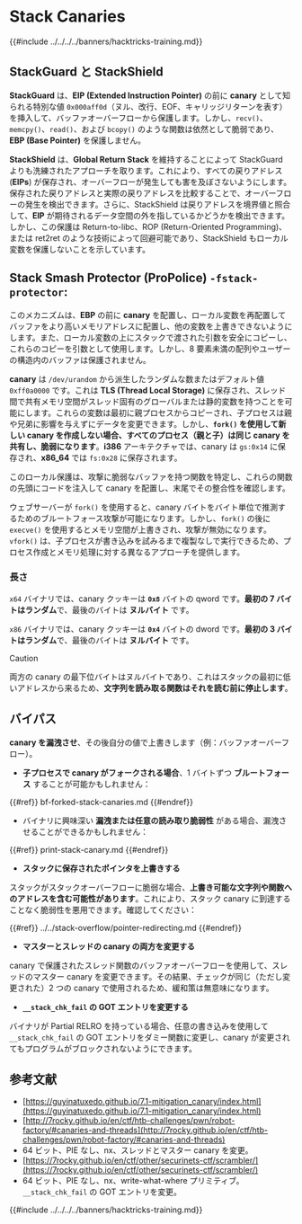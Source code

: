 # Stack Canaries

{{#include ../../../../banners/hacktricks-training.md}}

## **StackGuard と StackShield**

**StackGuard** は、**EIP (Extended Instruction Pointer)** の前に **canary** として知られる特別な値 `0x000aff0d`（ヌル、改行、EOF、キャリッジリターンを表す）を挿入して、バッファオーバーフローから保護します。しかし、`recv()`、`memcpy()`、`read()`、および `bcopy()` のような関数は依然として脆弱であり、**EBP (Base Pointer)** を保護しません。

**StackShield** は、**Global Return Stack** を維持することによって StackGuard よりも洗練されたアプローチを取ります。これにより、すべての戻りアドレス (**EIPs**) が保存され、オーバーフローが発生しても害を及ぼさないようにします。保存された戻りアドレスと実際の戻りアドレスを比較することで、オーバーフローの発生を検出できます。さらに、StackShield は戻りアドレスを境界値と照合して、**EIP** が期待されるデータ空間の外を指しているかどうかを検出できます。しかし、この保護は Return-to-libc、ROP (Return-Oriented Programming)、または ret2ret のような技術によって回避可能であり、StackShield もローカル変数を保護しないことを示しています。

## **Stack Smash Protector (ProPolice) `-fstack-protector`:**

このメカニズムは、**EBP** の前に **canary** を配置し、ローカル変数を再配置してバッファをより高いメモリアドレスに配置し、他の変数を上書きできないようにします。また、ローカル変数の上にスタックで渡された引数を安全にコピーし、これらのコピーを引数として使用します。しかし、8 要素未満の配列やユーザーの構造内のバッファは保護されません。

**canary** は `/dev/urandom` から派生したランダムな数またはデフォルト値 `0xff0a0000` です。これは **TLS (Thread Local Storage)** に保存され、スレッド間で共有メモリ空間がスレッド固有のグローバルまたは静的変数を持つことを可能にします。これらの変数は最初に親プロセスからコピーされ、子プロセスは親や兄弟に影響を与えずにデータを変更できます。しかし、**`fork()` を使用して新しい canary を作成しない場合、すべてのプロセス（親と子）は同じ canary を共有し、脆弱になります**。**i386** アーキテクチャでは、canary は `gs:0x14` に保存され、**x86_64** では `fs:0x28` に保存されます。

このローカル保護は、攻撃に脆弱なバッファを持つ関数を特定し、これらの関数の先頭にコードを注入して canary を配置し、末尾でその整合性を確認します。

ウェブサーバーが `fork()` を使用すると、canary バイトをバイト単位で推測するためのブルートフォース攻撃が可能になります。しかし、`fork()` の後に `execve()` を使用するとメモリ空間が上書きされ、攻撃が無効になります。`vfork()` は、子プロセスが書き込みを試みるまで複製なしで実行できるため、プロセス作成とメモリ処理に対する異なるアプローチを提供します。

### 長さ

`x64` バイナリでは、canary クッキーは **`0x8`** バイトの qword です。**最初の 7 バイトはランダム**で、最後のバイトは **ヌルバイト** です。

`x86` バイナリでは、canary クッキーは **`0x4`** バイトの dword です。**最初の 3 バイトはランダム**で、最後のバイトは **ヌルバイト** です。

> [!CAUTION]
> 両方の canary の最下位バイトはヌルバイトであり、これはスタックの最初に低いアドレスから来るため、**文字列を読み取る関数はそれを読む前に停止します**。

## バイパス

**canary を漏洩させ**、その後自分の値で上書きします（例：バッファオーバーフロー）。

- **子プロセスで canary がフォークされる場合**、1 バイトずつ **ブルートフォース** することが可能かもしれません：

{{#ref}}
bf-forked-stack-canaries.md
{{#endref}}

- バイナリに興味深い **漏洩または任意の読み取り脆弱性** がある場合、漏洩させることができるかもしれません：

{{#ref}}
print-stack-canary.md
{{#endref}}

- **スタックに保存されたポインタを上書きする**

スタックがスタックオーバーフローに脆弱な場合、**上書き可能な文字列や関数へのアドレスを含む可能性があります**。これにより、スタック canary に到達することなく脆弱性を悪用できます。確認してください：

{{#ref}}
../../stack-overflow/pointer-redirecting.md
{{#endref}}

- **マスターとスレッドの canary の両方を変更する**

canary で保護されたスレッド関数のバッファオーバーフローを使用して、スレッドのマスター canary を変更できます。その結果、チェックが同じ（ただし変更された）2 つの canary で使用されるため、緩和策は無意味になります。

- **`__stack_chk_fail` の GOT エントリを変更する**

バイナリが Partial RELRO を持っている場合、任意の書き込みを使用して `__stack_chk_fail` の GOT エントリをダミー関数に変更し、canary が変更されてもプログラムがブロックされないようにできます。

## 参考文献

- [https://guyinatuxedo.github.io/7.1-mitigation_canary/index.html](https://guyinatuxedo.github.io/7.1-mitigation_canary/index.html)
- [http://7rocky.github.io/en/ctf/htb-challenges/pwn/robot-factory/#canaries-and-threads](http://7rocky.github.io/en/ctf/htb-challenges/pwn/robot-factory/#canaries-and-threads)
- 64 ビット、PIE なし、nx、スレッドとマスター canary を変更。
- [https://7rocky.github.io/en/ctf/other/securinets-ctf/scrambler/](https://7rocky.github.io/en/ctf/other/securinets-ctf/scrambler/)
- 64 ビット、PIE なし、nx、write-what-where プリミティブ。`__stack_chk_fail` の GOT エントリを変更。

{{#include ../../../../banners/hacktricks-training.md}}

